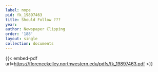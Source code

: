 ```yaml
---
label: nope
pid: fk_19897463
title: Should Follow ???
year:
author: Newspaper Clipping
order: '188'
layout: single
collection: documents
---
```



{{< embed-pdf url=https://florencekelley.northwestern.edu/pdfs/fk_19897463.pdf >}}